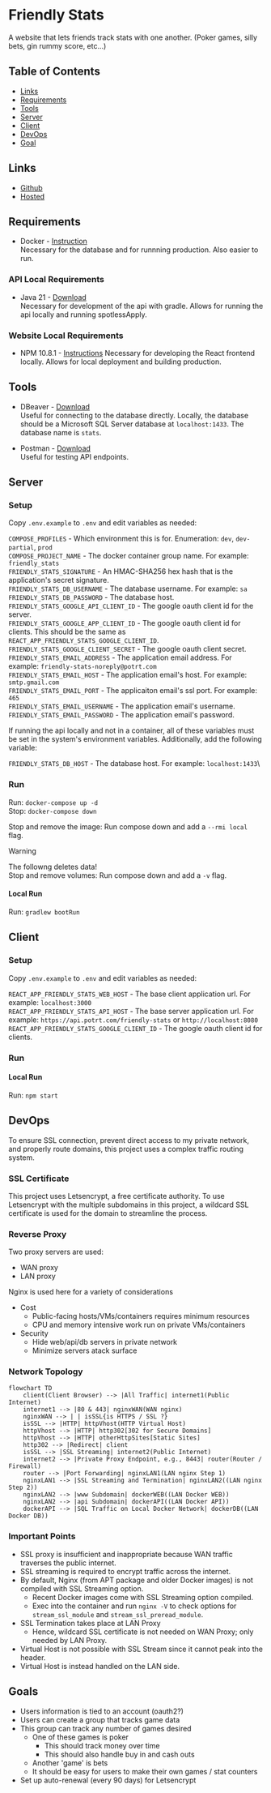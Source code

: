 #  Friendly Stats
A website that lets friends track stats with one another. (Poker games, silly bets, gin rummy score, etc...)

## Table of Contents
- [Links](#links)
- [Requirements](#requirements)
- [Tools](#tools)
- [Server](#server)
- [Client](#client)
- [DevOps](#dev-ops)
- [Goal](#goals)

## Links
- [Github](https://github.com/sonicbigboom/friendly-stats)
- [Hosted](https://www.potrt.com/friendly-stats)

## Requirements
- Docker - [Instruction](https://docs.docker.com/engine/install/) \
	Necessary for the database and for runnning production. Also easier to run.

### API Local Requirements
- Java 21 - [Download](https://github.com/adoptium/temurin21-binaries/releases/download/jdk-21.0.4+7/OpenJDK21U-jdk_x64_windows_hotspot_21.0.4_7.msi) \
	Necessary for development of the api with gradle. Allows for running the api locally and running spotlessApply.

### Website Local Requirements
- NPM 10.8.1 - [Instructions](https://nodejs.org/en/download/package-manager)
	Necessary for developing the React frontend locally. Allows for local deployment and building production.

## Tools
- DBeaver - [Download](https://dbeaver.io/download/) \
  Useful for connecting to the database directly. Locally, the database should be a Microsoft SQL Server database at `localhost:1433`.  The database name is `stats`.

- Postman - [Download](https://www.postman.com/downloads/) \
  Useful for testing API endpoints.

## Server
### Setup
Copy `.env.example` to `.env` and edit variables as needed:

`COMPOSE_PROFILES` - Which environment this is for. Enumeration: `dev`, `dev-partial`, `prod` \
`COMPOSE_PROJECT_NAME` - The docker container group name. For example: `friendly_stats` \
`FRIENDLY_STATS_SIGNATURE` - An HMAC-SHA256 hex hash that is the application's secret signature. \
`FRIENDLY_STATS_DB_USERNAME` - The database username. For example: `sa` \
`FRIENDLY_STATS_DB_PASSWORD` - The database host. \
`FRIENDLY_STATS_GOOGLE_API_CLIENT_ID` - The google oauth client id for the server. \
`FRIENDLY_STATS_GOOGLE_APP_CLIENT_ID` - The google oauth client id for clients. This should be the same as `REACT_APP_FRIENDLY_STATS_GOOGLE_CLIENT_ID`. \
`FRIENDLY_STATS_GOOGLE_CLIENT_SECRET` - The google oauth client secret. \
`FRIENDLY_STATS_EMAIL_ADDRESS` - The application email address. For example: `friendly-stats-noreply@potrt.com` \
`FRIENDLY_STATS_EMAIL_HOST` - The application email's host. For example: `smtp.gmail.com` \
`FRIENDLY_STATS_EMAIL_PORT` - The applicaiton email's ssl port. For example: `465` \
`FRIENDLY_STATS_EMAIL_USERNAME` - The application email's username. \
`FRIENDLY_STATS_EMAIL_PASSWORD` - The application email's password.

If running the api locally and not in a container, all of these variables must be set in the system's environment variables. Additionally, add the following variable:

`FRIENDLY_STATS_DB_HOST` - The database host. For example: `localhost:1433`\

### Run
Run: `docker-compose up -d` \
Stop: `docker-compose down`

Stop and remove the image: Run compose down and add a `--rmi local` flag.

> [!WARNING]  
> The followng deletes data! \
> Stop and remove volumes: Run compose down and add a `-v` flag.

#### Local Run
Run: `gradlew bootRun`

## Client
### Setup
Copy `.env.example` to `.env` and edit variables as needed:

`REACT_APP_FRIENDLY_STATS_WEB_HOST` - The base client application url. For example: `localhost:3000` \
`REACT_APP_FRIENDLY_STATS_API_HOST` - The base server application url. For example: `https://api.potrt.com/friendly-stats` or `http://localhost:8080` \
`REACT_APP_FRIENDLY_STATS_GOOGLE_CLIENT_ID` - The google oauth client id for clients.

### Run

#### Local Run
Run: `npm start`

## DevOps

To ensure SSL connection, prevent direct access to my private network, and properly route domains, this project uses a complex traffic routing system.

### SSL Certificate

This project uses Letsencrypt, a free certificate authority.
To use Letsencrypt with the multiple subdomains in this project, a wildcard SSL certificate is used for the domain to streamline the process.

### Reverse Proxy

Two proxy servers are used:
- WAN proxy
- LAN proxy

Nginx is used here for a variety of considerations
- Cost
	- Public-facing hosts/VMs/containers requires minimum resources
	- CPU and memory intensive work run on private VMs/containers
- Security
	- Hide web/api/db servers in private network
	- Minimize servers atack surface

### Network Topology

```mermaid
flowchart TD
    client(Client Browser) --> |All Traffic| internet1(Public Internet)
    internet1 --> |80 & 443| nginxWAN(WAN nginx)
    nginxWAN --> | | isSSL{is HTTPS / SSL ?}
    isSSL --> |HTTP| httpVhost(HTTP Virtual Host)
    httpVhost --> |HTTP| http302[302 for Secure Domains]
    httpVhost --> |HTTP| otherHttpSites[Static Sites]
    http302 --> |Redirect| client
    isSSL --> |SSL Streaming| internet2(Public Internet)
    internet2 --> |Private Proxy Endpoint, e.g., 8443| router(Router / Firewall)
    router --> |Port Forwarding| nginxLAN1(LAN nginx Step 1)
    nginxLAN1 --> |SSL Streaming and Termination| nginxLAN2((LAN nginx Step 2))
    nginxLAN2 --> |www Subdomain| dockerWEB((LAN Docker WEB))
    nginxLAN2 --> |api Subdomain| dockerAPI((LAN Docker API))
    dockerAPI --> |SQL Traffic on Local Docker Network| dockerDB((LAN Docker DB))
```

### Important Points

- SSL proxy is insufficient and inappropriate because WAN traffic traverses the public internet.
- SSL streaming is required to encrypt traffic across the internet.
- By default, Nginx (from APT package and older Docker images) is not compiled with SSL Streaming option.
  - Recent Docker images come with SSL Streaming option compiled.
  - Exec into the container and run `nginx -V` to check options for `stream_ssl_module` and `stream_ssl_preread_module`.
- SSL Termination takes place at LAN Proxy
	- Hence, wildcard SSL certificate is not needed on WAN Proxy; only needed by LAN Proxy.
- Virtual Host is not possible with SSL Stream since it cannot peak into the header.
- Virtual Host is instead handled on the LAN side.

## Goals
- Users information is tied to an account (oauth2?)
- Users can create a group that tracks game data
- This group can track any number of games desired
	- One of these games is poker
		- This should track money over time
		- This should also handle buy in and cash outs
	- Another 'game' is bets
	- It should be easy for users to make their own games / stat counters
- Set up auto-renewal (every 90 days) for Letsencrypt